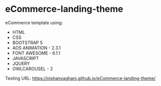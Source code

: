 # eCommerce-landing-theme

eCommerce template using:

- HTML
- CSS
- BOOTSTRAP 5
- AOS ANIMATION - 2.3.1
- FONT AWESOME - 6.1.1
- JAVASCRIPT
- JQUERY
- OWLCAROUSEL - 2

Testing URL: https://nishanvaghani.github.io/eCommerce-landing-theme/
